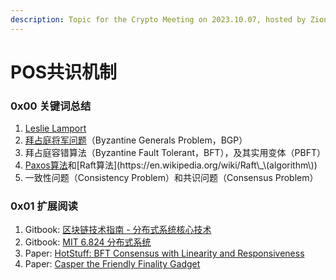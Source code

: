 ```yaml
---
description: Topic for the Crypto Meeting on 2023.10.07, hosted by Zion Zhan
---
```


# POS共识机制

### 0x00 关键词总结

1. [Leslie Lamport](https://en.wikipedia.org/wiki/Leslie\_Lamport)
2. [拜占庭将军问题](https://zh.wikipedia.org/zh-hans/%E6%8B%9C%E5%8D%A0%E5%BA%AD%E5%B0%86%E5%86%9B%E9%97%AE%E9%A2%98)（Byzantine Generals Problem，BGP）
3. 拜占庭容错算法（Byzantine Fault Tolerant，BFT），及其实用变体（PBFT）
4. [Paxos算法](https://en.wikipedia.org/wiki/Paxos\_\(computer\_science\))和[Raft算法](https://en.wikipedia.org/wiki/Raft\_\(algorithm\))
5. 一致性问题（Consistency Problem）和共识问题（Consensus Problem）

### 0x01 扩展阅读

1. Gitbook: [区块链技术指南 - 分布式系统核心技术](https://yeasy.gitbook.io/blockchain\_guide/04\_distributed\_system)
2. Gitbook: [MIT 6.824 分布式系统](https://mit-public-courses-cn-translatio.gitbook.io/mit6-824/)
3. Paper: [HotStuff: BFT Consensus with Linearity and Responsiveness](https://dl.acm.org/doi/10.1145/3293611.3331591)
4. Paper: [Casper the Friendly Finality Gadget](https://browse.arxiv.org/pdf/1710.09437.pdf)
